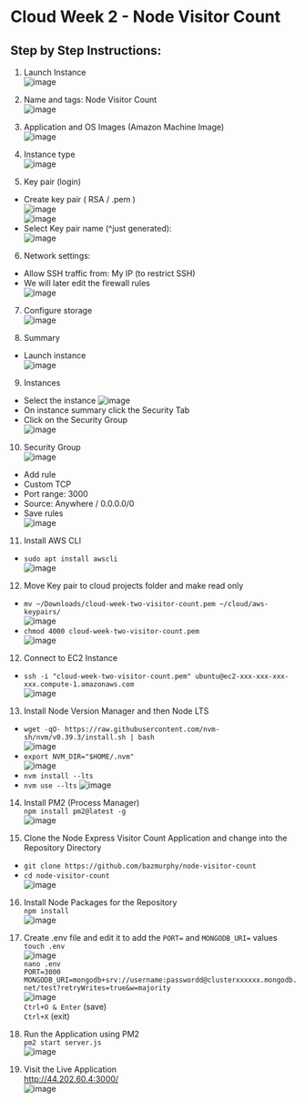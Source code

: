 # Cloud Week 2 - Node Visitor Count
## Step by Step Instructions:

1. Launch Instance  
![image](https://user-images.githubusercontent.com/61154071/232098516-4e808ad8-96bb-44c1-85a5-70386d31bbde.png)  

2. Name and tags: Node Visitor Count  
![image](https://user-images.githubusercontent.com/61154071/232098945-4826bfc3-7be2-4aa7-8b12-758946689e12.png)  

3. Application and OS Images (Amazon Machine Image)  
![image](https://user-images.githubusercontent.com/61154071/232099095-41193df6-ba7b-49b0-982e-5ed724378e41.png)  

4. Instance type  
![image](https://user-images.githubusercontent.com/61154071/232099142-c35784c9-fb43-49fe-8362-7c2cf44173dc.png)  

5. Key pair (login)  
- Create key pair ( RSA / .pem )  
![image](https://user-images.githubusercontent.com/61154071/232099272-202c2467-67c4-4948-98c7-49cf0358be91.png)  
![image](https://user-images.githubusercontent.com/61154071/232105223-923a465c-b62e-446b-b2bb-fb264b278863.png)  
- Select Key pair name (^just generated):  
![image](https://user-images.githubusercontent.com/61154071/232100433-c27ad11c-be6c-4591-95cf-14dfbb47f5cf.png)  

6. Network settings:  
- Allow SSH traffic from: My IP (to restrict SSH)  
- We will later edit the firewall rules  
![image](https://user-images.githubusercontent.com/61154071/232101435-0b49042b-a503-4fbb-8197-e1b3f089a745.png)  

7. Configure storage  
![image](https://user-images.githubusercontent.com/61154071/232101613-74b794f9-0c9f-40ed-9211-20f3d565d35f.png)  

8. Summary
- Launch instance  
![image](https://user-images.githubusercontent.com/61154071/232101814-82c4aa12-46af-411f-a5db-7260e8c7d110.png)  

9. Instances
- Select the instance
![image](https://user-images.githubusercontent.com/61154071/232105951-d43b56b2-5582-4e41-91d3-a5b7bfbedaf0.png)
- On instance summary click the Security Tab
- Click on the Security Group  
![image](https://user-images.githubusercontent.com/61154071/232106806-dd508f42-ae58-4550-ab0e-062398f0b048.png)  

10. Security Group  
![image](https://user-images.githubusercontent.com/61154071/232107891-80db16b6-8dc0-4128-8c7a-189310cedd0c.png)
- Add rule
- Custom TCP  
- Port range: 3000  
- Source: Anywhere / 0.0.0.0/0  
- Save rules  
![image](https://user-images.githubusercontent.com/61154071/232108562-532a618e-3e3f-4716-9b75-382ddf51a732.png)

11. Install AWS CLI  
- `sudo apt install awscli`  
![image](https://user-images.githubusercontent.com/61154071/232109377-e0afd923-c2c8-4107-81fc-244cb9648b57.png)  

12. Move Key pair to cloud projects folder and make read only  
- ``mv ~/Downloads/cloud-week-two-visitor-count.pem ~/cloud/aws-keypairs/``  
![image](https://user-images.githubusercontent.com/61154071/232109921-14d04559-ee95-4bfe-bafc-a9332e224d6f.png)  
- `chmod 4000 cloud-week-two-visitor-count.pem`  
![image](https://user-images.githubusercontent.com/61154071/232110266-240ac501-68b4-4a16-9628-96b979de015a.png)  

12. Connect to EC2 Instance  
- `ssh -i "cloud-week-two-visitor-count.pem" ubuntu@ec2-xxx-xxx-xxx-xxx.compute-1.amazonaws.com`  
![image](https://user-images.githubusercontent.com/61154071/232110776-6b885dea-7b78-4570-86fb-7dd0b9136edd.png)  

13. Install Node Version Manager and then Node LTS
- `wget -qO- https://raw.githubusercontent.com/nvm-sh/nvm/v0.39.3/install.sh | bash`  
![image](https://user-images.githubusercontent.com/61154071/232112449-0f5f4594-4a15-44aa-bcbd-6aecdfe5634a.png)  
- `export NVM_DIR="$HOME/.nvm"`  
![image](https://user-images.githubusercontent.com/61154071/232113243-bdb924a8-89d8-40fe-b6ff-dd795b14832d.png)
- `nvm install --lts`
- `nvm use --lts`
![image](https://user-images.githubusercontent.com/61154071/232113498-e48a13d1-ac6a-4fed-b517-2c24e1baf95c.png)

14. Install PM2 (Process Manager)  
`npm install pm2@latest -g`  
![image](https://user-images.githubusercontent.com/61154071/232114819-21fc4c29-cb39-4593-8f85-68125f6b02c9.png)  

15. Clone the Node Express Visitor Count Application and change into the Repository Directory
- `git clone https://github.com/bazmurphy/node-visitor-count`  
- `cd node-visitor-count`  
![image](https://user-images.githubusercontent.com/61154071/232115400-26fa4d9f-23b8-4a33-b1c9-46c9232bee54.png)  

16. Install Node Packages for the Repository  
`npm install`  
![image](https://user-images.githubusercontent.com/61154071/232116039-59442683-61b4-4907-87b2-0c2be29b2bd6.png)  

17. Create .env file and edit it to add the `PORT=` and `MONGODB_URI=` values  
`touch .env`  
![image](https://user-images.githubusercontent.com/61154071/232117566-697c42f3-2ec8-45ec-aacd-72c00a6150e2.png)  
`nano .env`  
`PORT=3000`  
`MONGODB_URI=mongodb+srv://username:passwordd@clusterxxxxxx.mongodb.net/test?retryWrites=true&w=majority`  
![image](https://user-images.githubusercontent.com/61154071/232117767-2c957f12-aacd-4785-94a1-e3bf35b42e26.png)  
`Ctrl+O & Enter` (save)  
`Ctrl+X` (exit)  

17. Run the Application using PM2  
`pm2 start server.js`  
![image](https://user-images.githubusercontent.com/61154071/232119602-6aeaf16e-9c23-40ad-8acb-cbb3567dffa1.png)  

18. Visit the Live Application  
http://44.202.60.4:3000/  
![image](https://user-images.githubusercontent.com/61154071/232120700-236bb65a-2bee-4a3b-b5c2-e22b822db0ae.png)  


